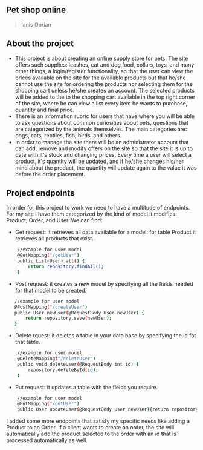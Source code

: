 ## Pet shop online
>Ianis Oprian
## About the project
- This project is about creating an online supply store for pets. The site offers such supplies: leashes, cat and dog food, collars, toys, and many other things, a login/register functionality, so that the user can view the prices available on the site for the available products but that he/she cannot use the site for ordering the products nor selecting them for the shopping cart unless he/she creates an account. The selected products will be added to the to the shopping cart available in the top right corner of the site, where he can view a list every item he wants to purchase, quantity and final price.
- There is an information rubric for users that have where you will be able to ask questions about common curiosities about pets, questions that are categorized by the animals themselves. The main categories are: dogs, cats, reptiles, fish, birds, and others.
- In order to manage the site there will be an administrator account that can add, remove and modify offers on the site so that the site it is up to date with it's stock and changing prices. Every time a user will select a product, it's quantity will be updated, and if he/she changes his/her mind about the product, the quantity will update again to the value it was before the order placement.

## Project endpoints
In order for this project to work we need to have a multitude of endpoints. For my site I have them categorized by
the kind of model it modifies: Product, Order, and User. We can find:
- Get request: it retrieves all data available for a model: for table Product it retrieves all products that exist.
```sh
    //example for user model
    @GetMapping("/getUser")
    public List<User> all() {
        return repository.findAll();
    }
```
- Post request: it creates a new model by specifying all the fields needed for that model to be created.
 ```sh
    //example for user model
    @PostMapping("/createUser")
    public User newUser(@RequestBody User newUser) {
        return repository.save(newUser);
    }
```
- Delete rquest: it deletes a table in your data base by specifying the id fot that table.
```sh
    //example for user model
    @DeleteMapping("/deleteUser")
    public void deleteUser(@RequestBody int id) {
        repository.deleteById(id);
    }
```
- Put request: it updates a table with the fields you require.
```sh
    //example for user model
    @PutMapping("/putUser")
    public User updateUser(@RequestBody User newUser){return repository.save(newUser);}
```

I added some more endpoints that satisfy my specific needs like adding a Product to an Order. If a client wants to create an order, the site will automatically add the product selected to the order with an id that is processed automatically as well. 



 